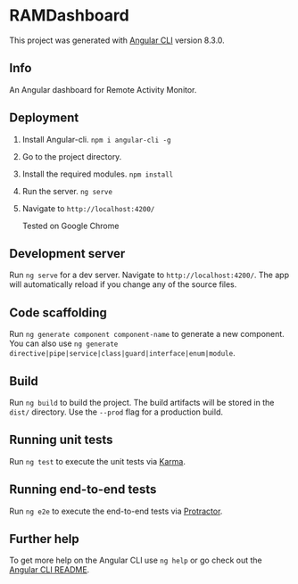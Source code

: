 # RAMDashboard

This project was generated with [Angular CLI](https://github.com/angular/angular-cli) version 8.3.0.

## Info

An Angular dashboard for Remote Activity Monitor.

## Deployment

1. Install Angular-cli.
   `npm i angular-cli -g`

2. Go to the project directory.

3. Install the required modules.
   `npm install`

4. Run the server.
   `ng serve`

5. Navigate to `http://localhost:4200/`

   Tested on Google Chrome

## Development server

Run `ng serve` for a dev server. Navigate to `http://localhost:4200/`. The app will automatically reload if you change any of the source files.

## Code scaffolding

Run `ng generate component component-name` to generate a new component. You can also use `ng generate directive|pipe|service|class|guard|interface|enum|module`.

## Build

Run `ng build` to build the project. The build artifacts will be stored in the `dist/` directory. Use the `--prod` flag for a production build.

## Running unit tests

Run `ng test` to execute the unit tests via [Karma](https://karma-runner.github.io).

## Running end-to-end tests

Run `ng e2e` to execute the end-to-end tests via [Protractor](http://www.protractortest.org/).

## Further help

To get more help on the Angular CLI use `ng help` or go check out the [Angular CLI README](https://github.com/angular/angular-cli/blob/master/README.md).
